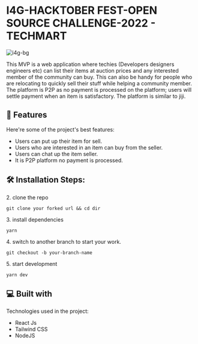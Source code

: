 # I4G-HACKTOBER FEST-OPEN SOURCE CHALLENGE-2022 - TECHMART

![i4g-bg](https://user-images.githubusercontent.com/70960505/193130210-583a1493-dc4d-4ca8-96cd-8cdf63daafd8.png)

<p id="description">This MVP is a web application where techies (Developers designers engineers etc) can list their items at auction prices and any interested member of the community can buy. This can also be handy for people who are relocating to quickly sell their stuff while helping a community member. The platform is P2P as no payment is processed on the platform; users will settle payment when an item is satisfactory. The platform is similar to jiji.</p>

<h2>🧐 Features</h2>

Here're some of the project's best features:

- Users can put up their item for sell.
- Users who are interested in an item can buy from the seller.
- Users can chat up the item seller.
- It is P2P platform no payment is processed.

<h2>🛠️ Installation Steps:</h2>

<p>2. clone the repo</p>

```
git clone your forked url && cd dir
```

<p>3. install dependencies</p>

```
yarn
```

<p>4. switch to another branch to start your work.</p>

```
git checkout -b your-branch-name
```

<p>5. start development</p>

```
yarn dev
```

<h2>💻 Built with</h2>

Technologies used in the project:

- React Js
- Tailwind CSS
- NodeJS
